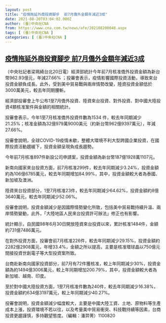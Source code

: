 ```yaml
---
layout: post
title: "疫情拖延外商投資腳步  前7月僑外金額年減近3成"
date: 2021-08-20T03:04:02.000Z
author: (臺)中央社CNA
from: https://www.cna.com.tw/news/afe/202108200048.aspx
tags: [ (臺)中央社CNA ]
categories: [ (臺)中央社CNA ]
---
```

<!--1629428642000-->
[疫情拖延外商投資腳步  前7月僑外金額年減近3成](https://www.cna.com.tw/news/afe/202108200048.aspx)
------

<div>
<div></div><div class="paragraph"><p>（中央社記者梁珮綺台北20日電）經濟部統計今年前7月核准僑外投資金額為新台幣962.93億元，年減27.66% ；投審會表示，疫情影響國際投資活動，導致來台投資金額負成長。此外，受到美中貿易戰與兩岸情勢改變，陸資投資金額低於3000萬美元，較去年同期腰斬。</p><p>經濟部投審會上午公布1至7月僑外投資、陸資來台投資、對外投資、對中國大陸投資4類核准案件與金額的相關統計。</p><p>投審會表示，今年1至7月核准僑外投資件數為1534 件，較去年同期減少21.25%；核准金額為32億979萬9000美元（約新台幣962億9397萬元），年減27.66%。</p><p>投審會說明，全球COVID-19疫情未歇，整體大環境不利大型跨國企業投資，在國際投資活動趨緩下，投資金額呈現負成長趨勢。</p><p>今年前7月核准897件新設公司申請案，投資金額為新台幣187億1928萬1107元。</p><p>新南向國家來台投資方面，前7月核准299件，較去年同期減少3.24%，投資金額約為106億6785萬元，較去年同期增加84.99%，其中，投資金額較大者為泰國、新加坡及澳洲。</p><p>陸資來台投資部分，1至7月核准23件，較去年同期減少64.62%，投資金額約8億3640萬元，較去年同期減少52.06%。</p><p>投審會說明，投資金額減少是因國際情勢變化所致，包括美中貿易戰持續升溫、兩岸情勢變動，此外，「大陸地區人民來台投資許可辦法」修正也有影響。</p><p>統計顯示，自民國98年6月30日開放陸資來台投資以來，累計核准1484件，金額約731億7486萬元。</p><p>在對外投資方面，投審會前7月核准226件，較去年同期減少29.15%，投資金額約2282億2908萬元，年增33.4%，金額之所以提高，主要是核准環球晶以750億元間接投資世創電子等大型投資案所致。</p><p>台商赴新南向國家投資部分，前7月有72件獲核准，較上年同期減少30%，投資金額為約1494億3006萬元，較上年同期增加200.79%，其中，投資金額較大者為新加坡、越南、印度。</p><p>至於對中國大陸投資方面，1至7月核准件數為240件，較去年同期減少16.38%，投資金額約634億3197萬元，較上年同期減少40.27%。</p><p>投審會說明，投資金額減少幅度較大，主要是中國大陸工資、土地、原物料等生產成本上漲，投資環境不若以往，以及考量美中貿易衝突、科技戰持續等因素，台商投資更趨謹慎，多持觀望態度。（編輯：潘羿菁）1100820</p></div>
</div>
